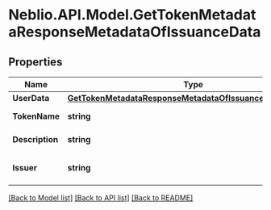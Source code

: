 # Neblio.API.Model.GetTokenMetadataResponseMetadataOfIssuanceData
## Properties

Name | Type | Description | Notes
------------ | ------------- | ------------- | -------------
**UserData** | [**GetTokenMetadataResponseMetadataOfIssuanceDataUserData**](GetTokenMetadataResponseMetadataOfIssuanceDataUserData.md) |  | [optional] 
**TokenName** | **string** | Token symbol | [optional] 
**Description** | **string** | Token description | [optional] 
**Issuer** | **string** | Name of token issuer | [optional] 

[[Back to Model list]](../README.md#documentation-for-models) [[Back to API list]](../README.md#documentation-for-api-endpoints) [[Back to README]](../README.md)

